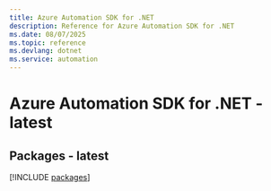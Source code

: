 ```yaml
---
title: Azure Automation SDK for .NET
description: Reference for Azure Automation SDK for .NET
ms.date: 08/07/2025
ms.topic: reference
ms.devlang: dotnet
ms.service: automation
---
```

# Azure Automation SDK for .NET - latest
## Packages - latest
[!INCLUDE [packages](automation-index.md)]